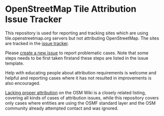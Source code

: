 OpenStreetMap Tile Attribution Issue Tracker
======================================

This repository is used for reporting and tracking sites which are using tile.openstreetmap.org servers but not attributing OpenStreetMap. The sites are tracked in the [issue tracker](https://github.com/openstreetmap/tile-attribution/issues).

Please [create a new issue](https://github.com/openstreetmap/tile-attribution/issues/new/choose) to report problematic cases. Note that some steps needs to be first taken firstand these steps are listed in the issue template.

Help with educating people about attribution requirements is welcome and helpful and reporting cases where it has not resulted in improvements is also encouraged.

[Lacking proper attribution](https://wiki.openstreetmap.org/wiki/Lacking_proper_attribution) on the OSM Wiki is a closely related listing, covering all kinds of cases of attribution issues, while this repository covers only cases where entities are using the OSMF standard layer and the OSM community already attempted contact and was ignored.
